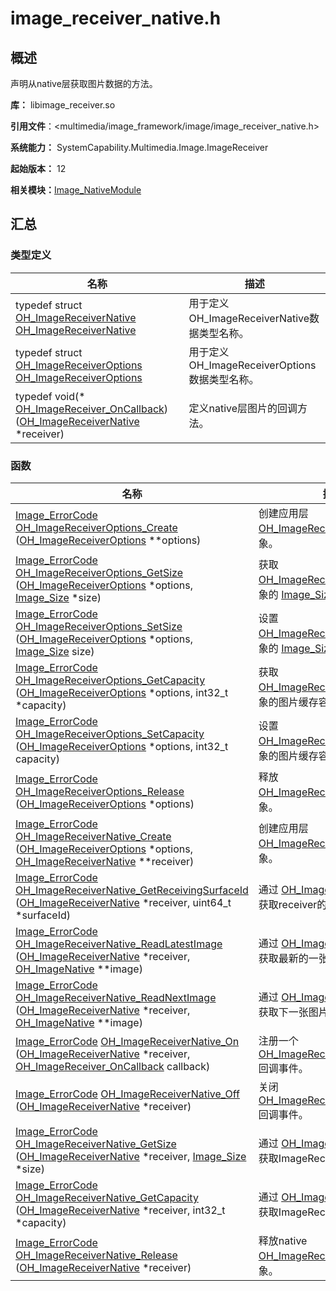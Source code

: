 # image_receiver_native.h


## 概述

声明从native层获取图片数据的方法。

**库：** libimage_receiver.so

**引用文件**：&lt;multimedia/image_framework/image/image_receiver_native.h&gt;

**系统能力：** SystemCapability.Multimedia.Image.ImageReceiver

**起始版本：** 12

**相关模块：**[Image_NativeModule](_image___native_module.md)


## 汇总


### 类型定义

| 名称 | 描述 | 
| -------- | -------- |
| typedef struct [OH_ImageReceiverNative](_image___native_module.md#oh_imagereceivernative) [OH_ImageReceiverNative](_image___native_module.md#oh_imagereceivernative) | 用于定义OH_ImageReceiverNative数据类型名称。  | 
| typedef struct [OH_ImageReceiverOptions](_image___native_module.md#oh_imagereceiveroptions) [OH_ImageReceiverOptions](_image___native_module.md#oh_imagereceiveroptions) | 用于定义OH_ImageReceiverOptions数据类型名称。  | 
| typedef void(\* [OH_ImageReceiver_OnCallback](_image___native_module.md#oh_imagereceiver_oncallback)) ([OH_ImageReceiverNative](_image___native_module.md#oh_imagereceivernative) \*receiver) | 定义native层图片的回调方法。  | 


### 函数

| 名称 | 描述 | 
| -------- | -------- |
| [Image_ErrorCode](_image___native_module.md#image_errorcode) [OH_ImageReceiverOptions_Create](_image___native_module.md#oh_imagereceiveroptions_create) ([OH_ImageReceiverOptions](_image___native_module.md#oh_imagereceiveroptions) \*\*options) | 创建应用层 [OH_ImageReceiverOptions](_image___native_module.md#oh_imagereceiveroptions) 对象。  | 
| [Image_ErrorCode](_image___native_module.md#image_errorcode) [OH_ImageReceiverOptions_GetSize](_image___native_module.md#oh_imagereceiveroptions_getsize) ([OH_ImageReceiverOptions](_image___native_module.md#oh_imagereceiveroptions) \*options, [Image_Size](_image___size.md) \*size) | 获取 [OH_ImageReceiverOptions](_image___native_module.md#oh_imagereceiveroptions) 对象的 [Image_Size](_image___size.md) 信息。  | 
| [Image_ErrorCode](_image___native_module.md#image_errorcode) [OH_ImageReceiverOptions_SetSize](_image___native_module.md#oh_imagereceiveroptions_setsize) ([OH_ImageReceiverOptions](_image___native_module.md#oh_imagereceiveroptions) \*options, [Image_Size](_image___size.md) size) | 设置 [OH_ImageReceiverOptions](_image___native_module.md#oh_imagereceiveroptions) 对象的 [Image_Size](_image___size.md) 信息。  | 
| [Image_ErrorCode](_image___native_module.md#image_errorcode) [OH_ImageReceiverOptions_GetCapacity](_image___native_module.md#oh_imagereceiveroptions_getcapacity) ([OH_ImageReceiverOptions](_image___native_module.md#oh_imagereceiveroptions) \*options, int32_t \*capacity) | 获取 [OH_ImageReceiverOptions](_image___native_module.md#oh_imagereceiveroptions) 对象的图片缓存容量的信息。  | 
| [Image_ErrorCode](_image___native_module.md#image_errorcode) [OH_ImageReceiverOptions_SetCapacity](_image___native_module.md#oh_imagereceiveroptions_setcapacity) ([OH_ImageReceiverOptions](_image___native_module.md#oh_imagereceiveroptions) \*options, int32_t capacity) | 设置 [OH_ImageReceiverOptions](_image___native_module.md#oh_imagereceiveroptions) 对象的图片缓存容量的信息。  | 
| [Image_ErrorCode](_image___native_module.md#image_errorcode) [OH_ImageReceiverOptions_Release](_image___native_module.md#oh_imagereceiveroptions_release) ([OH_ImageReceiverOptions](_image___native_module.md#oh_imagereceiveroptions) \*options) | 释放 [OH_ImageReceiverOptions](_image___native_module.md#oh_imagereceiveroptions) 对象。  | 
| [Image_ErrorCode](_image___native_module.md#image_errorcode) [OH_ImageReceiverNative_Create](_image___native_module.md#oh_imagereceivernative_create) ([OH_ImageReceiverOptions](_image___native_module.md#oh_imagereceiveroptions) \*options, [OH_ImageReceiverNative](_image___native_module.md#oh_imagereceivernative) \*\*receiver) | 创建应用层 [OH_ImageReceiverNative](_image___native_module.md#oh_imagereceivernative) 对象。  | 
| [Image_ErrorCode](_image___native_module.md#image_errorcode) [OH_ImageReceiverNative_GetReceivingSurfaceId](_image___native_module.md#oh_imagereceivernative_getreceivingsurfaceid) ([OH_ImageReceiverNative](_image___native_module.md#oh_imagereceivernative) \*receiver, uint64_t \*surfaceId) | 通过  [OH_ImageReceiverNative](_image___native_module.md#oh_imagereceivernative) 获取receiver的id。  | 
| [Image_ErrorCode](_image___native_module.md#image_errorcode) [OH_ImageReceiverNative_ReadLatestImage](_image___native_module.md#oh_imagereceivernative_readlatestimage) ([OH_ImageReceiverNative](_image___native_module.md#oh_imagereceivernative) \*receiver, [OH_ImageNative](_image___native_module.md#oh_imagenative) \*\*image) | 通过 [OH_ImageReceiverNative](_image___native_module.md#oh_imagereceivernative) 获取最新的一张图片。  | 
| [Image_ErrorCode](_image___native_module.md#image_errorcode) [OH_ImageReceiverNative_ReadNextImage](_image___native_module.md#oh_imagereceivernative_readnextimage) ([OH_ImageReceiverNative](_image___native_module.md#oh_imagereceivernative) \*receiver, [OH_ImageNative](_image___native_module.md#oh_imagenative) \*\*image) | 通过 [OH_ImageReceiverNative](_image___native_module.md#oh_imagereceivernative) 获取下一张图片。  | 
| [Image_ErrorCode](_image___native_module.md#image_errorcode) [OH_ImageReceiverNative_On](_image___native_module.md#oh_imagereceivernative_on) ([OH_ImageReceiverNative](_image___native_module.md#oh_imagereceivernative) \*receiver, [OH_ImageReceiver_OnCallback](_image___native_module.md#oh_imagereceiver_oncallback) callback) | 注册一个 [OH_ImageReceiver_OnCallback](_image___native_module.md#oh_imagereceiver_oncallback) 回调事件。  | 
| [Image_ErrorCode](_image___native_module.md#image_errorcode) [OH_ImageReceiverNative_Off](_image___native_module.md#oh_imagereceivernative_off) ([OH_ImageReceiverNative](_image___native_module.md#oh_imagereceivernative) \*receiver) | 关闭 [OH_ImageReceiver_OnCallback](_image___native_module.md#oh_imagereceiver_oncallback) 回调事件。  | 
| [Image_ErrorCode](_image___native_module.md#image_errorcode) [OH_ImageReceiverNative_GetSize](_image___native_module.md#oh_imagereceivernative_getsize) ([OH_ImageReceiverNative](_image___native_module.md#oh_imagereceivernative) \*receiver, [Image_Size](_image___size.md) \*size) | 通过 [OH_ImageReceiverNative](_image___native_module.md#oh_imagereceivernative) 获取ImageReceiver的大小。  | 
| [Image_ErrorCode](_image___native_module.md#image_errorcode) [OH_ImageReceiverNative_GetCapacity](_image___native_module.md#oh_imagereceivernative_getcapacity) ([OH_ImageReceiverNative](_image___native_module.md#oh_imagereceivernative) \*receiver, int32_t \*capacity) | 通过 [OH_ImageReceiverNative](_image___native_module.md#oh_imagereceivernative) 获取ImageReceiver的容量。  | 
| [Image_ErrorCode](_image___native_module.md#image_errorcode) [OH_ImageReceiverNative_Release](_image___native_module.md#oh_imagereceivernative_release) ([OH_ImageReceiverNative](_image___native_module.md#oh_imagereceivernative) \*receiver) | 释放native [OH_ImageReceiverNative](_image___native_module.md#oh_imagereceivernative) 对象。  | 

